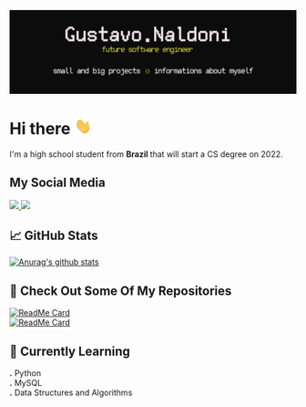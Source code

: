 [![Header](https://raw.githubusercontent.com/gustavonaldoni/gustavonaldoni/master/images/header.png "Header")](github.com/gustavonaldoni)

# Hi there <img src="gifs/hand.gif" width="30px"/>
I'm a high school student from <b> Brazil </b> that will start a CS degree on 2022. 

## My Social Media
<a href="https://www.instagram.com/gustavonaldonitfpn/"> ![](https://img.shields.io/badge/Media-Instagram-informational?style=flat-square&logo=instagram&logoColor=white&color=green) </a>
<a href="https://twitter.com/gustavonaldoni"> ![](https://img.shields.io/badge/Media-Twitter-informational?style=flat-square&logo=twitter&logoColor=white&color=blue) </a>

## &#x1f4c8; GitHub Stats
[![Anurag's github stats](https://github-readme-stats.vercel.app/api?username=gustavonaldoni&count_private=true&show_icons=true&theme=dracula)](https://github.com/anuraghazra/github-readme-stats)

## 💾 Check Out Some Of My Repositories
[![ReadMe Card](https://github-readme-stats.vercel.app/api/pin/?username=gustavonaldoni&repo=image-to-ascii&show_icons=true&theme=dracula)](https://github.com/anuraghazra/github-readme-stats) <br>
[![ReadMe Card](https://github-readme-stats.vercel.app/api/pin/?username=gustavonaldoni&repo=SpaceInvadersPy&show_icons=true&theme=dracula)](https://github.com/anuraghazra/github-readme-stats)

## 📖 Currently Learning
<b>.</b> Python <br>
<b>.</b> MySQL <br>
<b>.</b> Data Structures and Algorithms <br>

<!--
**gustavonaldoni/gustavonaldoni** is a ✨ _special_ ✨ repository because its `README.md` (this file) appears on your GitHub profile.

Here are some ideas to get you started:

- 🔭 I’m currently working on ...
- 🌱 I’m currently learning ...
- 👯 I’m looking to collaborate on ...
- 🤔 I’m looking for help with ...
- 💬 Ask me about ...
- 📫 How to reach me: ...
- 😄 Pronouns: ...
- ⚡ Fun fact: ...
-->
